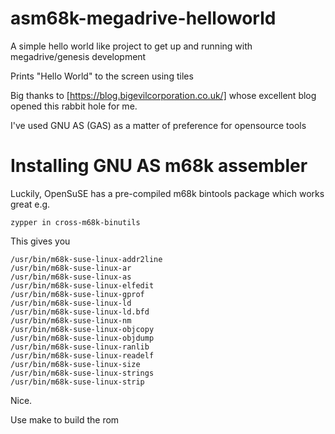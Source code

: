 # asm68k-megadrive-helloworld
A simple hello world like project to get up and running with megadrive/genesis
development

Prints "Hello World" to the screen using tiles

Big thanks to [https://blog.bigevilcorporation.co.uk/] whose excellent blog
opened this rabbit hole for me.

I've used GNU AS (GAS) as a matter of preference for opensource tools

# Installing GNU AS m68k assembler 
Luckily, OpenSuSE has a pre-compiled m68k bintools package which works great
e.g. 

```zypper in cross-m68k-binutils```

This gives you

```
/usr/bin/m68k-suse-linux-addr2line
/usr/bin/m68k-suse-linux-ar
/usr/bin/m68k-suse-linux-as
/usr/bin/m68k-suse-linux-elfedit
/usr/bin/m68k-suse-linux-gprof
/usr/bin/m68k-suse-linux-ld
/usr/bin/m68k-suse-linux-ld.bfd
/usr/bin/m68k-suse-linux-nm
/usr/bin/m68k-suse-linux-objcopy
/usr/bin/m68k-suse-linux-objdump
/usr/bin/m68k-suse-linux-ranlib
/usr/bin/m68k-suse-linux-readelf
/usr/bin/m68k-suse-linux-size
/usr/bin/m68k-suse-linux-strings
/usr/bin/m68k-suse-linux-strip
```
Nice.

Use make to build the rom

